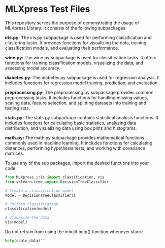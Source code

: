 # MLXpress Test Files
This repository serves the purpose of demonstrating the usage of MLXpress Library.
It consists of the following subpackages:

**iris.py:**
The iris.py subpackage is used for performing classification and clustering tasks. It provides functions for visualizing the data, training classification models, and evaluating their performance.

**wine.py:**
The wine.py subpackage is used for classification tasks. It offers functions for training classification models, visualizing the data, and assessing model accuracy.

**diabetes.py:**
The diabetes.py subpackage is used for regression analysis. It includes functions for regression model training, prediction, and evaluation.

**preprocessing.py:**
The preprocessing.py subpackage provides common preprocessing tasks. It includes functions for handling missing values, scaling data, feature selection, and splitting datasets into training and testing sets.

**stats.py:**
The stats.py subpackage contains statistical analysis functions. It includes functions for calculating basic statistics, analyzing data distribution, and visualizing data using box plots and histograms.

**math.py:**
The math.py subpackage provides mathematical functions commonly used in machine learning. It includes functions for calculating distances, performing hypothesis tests, and working with covariance matrices.

To use any of the sub packages, import the desired functions into your code. 

``` python
from MLXpress.iris import classification, vis
from sklearn.tree import DecisionTreeClassifier

# Create a classification model
model = DecisionTreeClassifier()

# Perform classification
classification(model)

# Visualize the data
vis(model)
```


Do not refrain from using the inbuilt help() function,whenever stuck:
```python
help(scale_data)```


